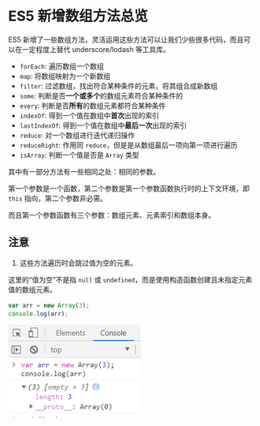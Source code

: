# ES5 新增数组方法总览

ES5 新增了一些数组方法，灵活运用这些方法可以让我们少些很多代码，而且可以在一定程度上替代 underscore/lodash 等工具库。

+ `forEach`: 遍历数组一个数组
+ `map`: 将数组映射为一个新数组
+ `filter`: 过滤数组，找出符合某种条件的元素，将其组合成新数组
+ `some`: 判断是否**一个或多个**的数组元素符合某种条件的
+ `every`: 判断是否**所有**的数组元素都符合某种条件
+ `indexOf`: 得到一个值在数组中**首次**出现的索引
+ `lastIndexOf`: 得到一个值在数组中**最后一次**出现的索引
+ `reduce`: 对一个数组进行迭代递归操作
+ `reduceRight`: 作用同 `reduce`，但是是从数组最后一项向第一项进行遍历
+ `isArray`: 判断一个值是否是 `Array` 类型

其中有一部分方法有一些相同之处：相同的参数。

第一个参数是一个函数，第二个参数是第一个参数函数执行时的上下文环境，即 `this` 指向，第二个参数非必需。

而且第一个参数函数有三个参数：数组元素、元素索引和数组本身。



###

## 注意

1. 这些方法遍历时会跳过值为空的元素。

这里的“值为空”不是指 `null` 或 `undefined`，而是使用构造函数创建且未指定元素值的数组元素。

```js
var arr = new Array(3);
console.log(arr);
```

![值为空](./imgs/array-empty.png)